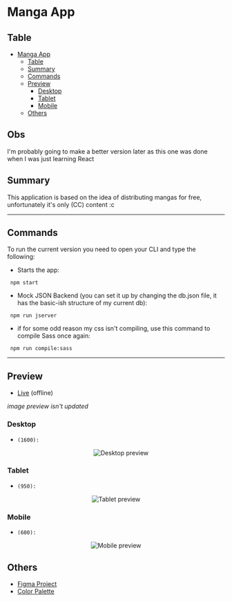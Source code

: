 # Manga App

## Table

- [Manga App](#manga-app)
  - [Table](#table)
  - [Summary](#summary)
  - [Commands](#commands)
  - [Preview](#preview)
    - [Desktop](#desktop)
    - [Tablet](#tablet)
    - [Mobile](#mobile)
  - [Others](#others)

## Obs

I'm probably going to make a better version later as this one was done when I was just learning React

## Summary

This application is based on the idea of distributing mangas for free, unfortunately it's only (CC) content :c

---

## Commands

To run the current version you need to open your CLI and type the following:

-   Starts the app:
```
 npm start
```

- Mock JSON Backend (you can set it up by changing the db.json file, it has the basic-ish structure of my current db):
```
 npm run jserver
```

-   if for some odd reason my css isn't compiling, use this command to compile Sass once again:
```
 npm run compile:sass
```

---

## Preview 

-   [Live](https://ny-manga-app.vercel.app) (offline)

_image preview isn't updated_

### Desktop

-   `(1600):`
    <p align="center"> 
      <img src="https://github.com/Nyyu/TCC/blob/main/preview/desktop-preview.png" alt='Desktop preview'> 
    </p>

### Tablet

-   `(950):`
<p align="center"> 
  <img src="https://github.com/Nyyu/TCC/blob/main/preview/tablet-preview.png" alt='Tablet preview'> 
</p>

### Mobile

-   `(600):`
<p align="center"> 
  <img src="https://github.com/Nyyu/TCC/blob/main/preview/mobile-preview.png" alt='Mobile preview'> 
</p>

## Others

-   [Figma Project](https://www.figma.com/file/Kcx9jFPDIu12fkrWYtahCf/TCC-Prototype?node-id=0%3A1)
-   [Color Palette](https://colorhunt.co/palette/171717444444da0037ededed)
